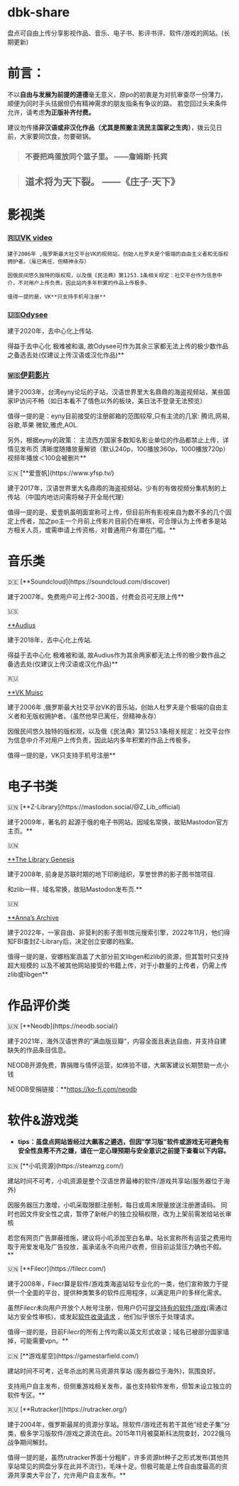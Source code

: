 # dbk-share
盘点可自由上传分享影视作品、音乐、电子书、影评书评、软件/游戏的网站。(长期更新)

# 前言：
不以**自由与发展为前提的道德**毫无意义，原po的初衷是为对抗审查尽一份薄力，顺便为同时手头拮据但仍有精神需求的朋友指条有争议的路，
若您回过头来条件允许，请考虑**为正版补齐付费。**

建议勿传播**非汉语或非汉化作品（尤其是照搬主流民主国家之生肉）**，拨云见日前，大家要同饮食，勿要砸锅。

> ### 不要把鸡蛋放同个篮子里。    ——詹姆斯·托宾

> ## 道术将为天下裂。 ——《庄子·天下》

# **影视类**

### **🇷🇺[VK video](https://vkvideo.ru/)**
```
建于2006年 ,俄罗斯最大社交平台VK的视频站，创始人杜罗夫是个极端的自由主义者和无版权拥护者。（虽已离任，但精神永存）

因俄民间悠久独特的版权观，以及俄《民法典》第1253.1条相关规定：社交平台作为信息中介，不对用户上传负责。因此站内多年积累的作品上传极多。

值得一提的是，VK**只支持手机号注册**
```

### **🇺🇸[Odysee](https://odysee.com/)**

建于2020年，去中心化上传站.

得益于去中心化 极难被和谐, 故Odysee可作为其余三家都无法上传的极少数作品之备选去处(仅建议上传汉语或汉化作品)**

### **🇼🇸[伊莉影片](https://www.eyny.com/video)**

建于2003年，台湾eyny论坛的子站，汉语世界里大名鼎鼎的海盗视频站，某些国家IP访问不畅（如日本看不了情色以外的板块，美日法不登录无法预览）

值得一提的是：eyny目前接受的注册邮箱的范围较窄,只有主流的几家: 腾讯,网易,谷歌,苹果 微软,雅虎,AOL.

另外，根据eyny的政策：
主流西方国家多数知名影业单位的作品都禁止上传，详情见发布页
清晰度随播放量解锁（默认240p，100播放360p，1000播放720p）
视频年播放＜100会被删片**

</aside>

<aside>
🇨🇳 [**爱壹帆](https://www.yfsp.tv/)

建于2017年，汉语世界里大名鼎鼎的海盗视频站，少有的有做视频分集机制的上传站.（中国内地访问需将梯子开全局代理）

值得一提的是，爱壹帆虽明面宣称可上传，但目前所有影视来自为数不多的几个固定上传者，加之po主一个月前上传影片目前仍在审核，可合理认为上传者多是站方相关人员，或需申请上传资格，对普通用户有潜在门槛。**

</aside>

# **音乐类**

<aside>
🇩🇪 [**Soundcloud](https://soundcloud.com/discover)

建于2007年。免费用户可上传2-300首，付费会员可无限上传**

</aside>

<aside>
🇺🇸

[**Audius](https://audius.co/feed)

建于2018年，去中心化上传站.

得益于去中心化 极难被和谐, 故Audius作为其余两家都无法上传的极少数作品之备选去处(仅建议上传汉语或汉化作品)**

</aside>

<aside>
🇷🇺

[**VK Muisc](https://vk.com/audio)

建于2006年 ,俄罗斯最大社交平台VK的音乐站，创始人杜罗夫是个极端的自由主义者和无版权拥护者。（虽然他早已离任，但精神永存）

因俄民间悠久独特的版权观，以及俄《民法典》第1253.1条相关规定：社交平台作为信息中介不对用户上传负责，因此站内多年积累的作品上传极多。

值得一提的是，VK只支持手机号注册**

</aside>

# **电子书类**

<aside>
🇺🇳 [**Z-Library](https://mastodon.social/@Z_Lib_official)

建于2009年，著名的 起源于俄的电子书网站。因域名常换，故贴Mastodon官方主页。**

</aside>

<aside>
🇺🇳

[**The Library Genesis](https://social.datalabour.com/@libgenbot)

建于2008年, 前身是苏联时期的地下印刷组织，享誉世界的影子图书馆项目.

和zlib一样，域名常换，故贴Mastodon发布页.**

</aside>

<aside>
🇺🇳

[**Anna’s Archive](https://annas-archive.org/)

建于2022年，一家自由、非营利的影子图书馆元搜索引擎，2022年11月，他们得知FBI查封Z-Library后，决定创立安娜的档案。

值得一提的是，安娜档案涵盖了大部分前文libgen和zlib的资源，但其暂时只支持超大规模的 以及不被其他网站接受的书籍上传，对于小数量的上传者，仍需上传zlib或libgen**

</aside>

# **作品评价类**

<aside>
🇺🇳 [**Neodb](https://neodb.social/)

建于2021年，海外汉语世界的”满血版豆瓣“，内容全面且表达自由，并支持自建缺失的作品条目信息。

NEODB开源免费，靠捐赠与情怀运营，如体验不错，大飙客建议长期赞助一点小钱

NEODB受捐链接：**https://ko-fi.com/neodb

</aside>

# **软件&游戏类**

- **tips：虽盘点网站皆经过大飙客之遴选，但因”学习版”软件或游戏无可避免有安全性良莠不齐之嫌，请在一定心理预期与安全意识之前提下查看以下内容。**

<aside>
🇨🇳 [**小叽资源](https://steamzg.com/)

建站时间不可考，小叽资源是整个汉语世界最棒的软件/游戏共享站(服务器位于海外)

因服务器压力激增，小叽采取限额注册制，每日或周末限量放送注册邀请码。
同时也因文件安全性之虞，暂停了新帐户的独立投稿权限，改为上架前需发给站长审核

若您有网页广告屏蔽措施，建议将小叽添加至白名单。站长宣称所有运营之费用均取于用爱发电及广告投放，虽承诺永不向用户收费，但目前运营压力确也不假。**

</aside>

<aside>
🇺🇳 [**Filecr](https://filecr.com/)

建于2008年，Filecr算是软件/游戏类海盗站较专业化的一类，他们宣称致力于提供一个全面的平台，提供种类繁多的软件应用程序，以满足用户的多样化需求。

虽然Filecr未向用户开放个人帐号注册，但用户仍可[提交持有的软件/游戏](https://filecr.com/software-submission/)(需通过站方安全性审核)，或发起[软件收录请求](https://filecr.com/software-request/) ，他们似乎很乐于处理请求。

值得一提的是，目前Filecr的所有上传均需以英文形式收录；域名已被部分国家墙掉，可能需要vpn。**

</aside>

<aside>
🇨🇳 [**游戏星空](https://gamestarfield.com/)

建站时间不可考，近年杀出的黑马资源共享站 (服务器位于海外)，氛围良好。

支持用户自主发布，但侧重游戏相关发布，虽也支持软件发布，但暂未设立独立的软件专区。**

</aside>

<aside>
🇷🇺 [**Rutracker](https://rutracker.org/)

建于2004年，俄罗斯最屌的资源分享站。除软件/游戏还有若干其他”经史子集”分类，极多学习版软件/游戏之源流在此。2015年11月被莫斯科法院查封，2022俄乌战争期间解封。

值得一提的是，虽然rutracker界面十分粗旷，许多资源bt种子之形式发布(其他共享站常见的网盘分享在此并不流行)，毛味十足。但极可能是上传自由度最高的资源共享类大平台了，允许用户自主发布。**

</aside>
